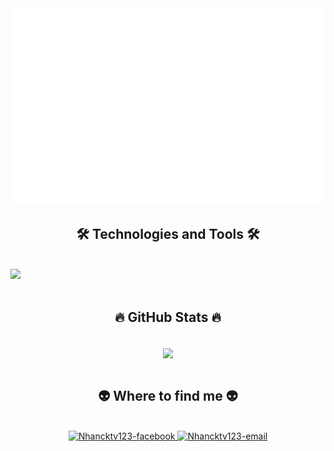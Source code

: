 <!-- Nhancktv123 -->
<a href="#" target="_blank">
  <img src="svg/Nhancktv123.svg" width="1200" alt="Nhancktv123-official" />
</a>

<h2 align="center">🛠 Technologies and Tools 🛠</h2>
<br>
<img src="https://skillicons.dev/icons?i=html,css,javascript,python,java,spring,eclipse,mysql,vscode,git,github" /><br>
<br>
<h2 align="center">🔥 GitHub Stats 🔥</h2>
<!-- https://github.com/anuraghazra/github-readme-stats -->
<br>
<div align=center>
  <a href="#" title="Nhancktv123">
    <img align="center" src="https://github-readme-streak-stats.herokuapp.com?user=Nhancktv123&theme=dark&hide_border=true&date_format=M%20j%5B%2C%20Y%5D" />
  </a>
</div>
<br>
<h2 align="center">👽 Where to find me 👽</h2>
<br>
<!-- https://icons8.com -->
<div align="center">
  </a>
  <a href="https://facebook.com/letrongnhancktv" target="blank">
    <img src="https://img.icons8.com/fluency/90/facebook.png" alt="Nhancktv123-facebook" />
  </a>
  <a href="mailto:letrongnhanck147@gmail.com" target="top">
    <img src="https://img.icons8.com/color/90/gmail-new.png" alt="Nhancktv123-email" />
  </a>
</div>
<br>
